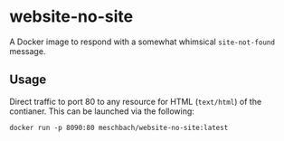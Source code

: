 # website-no-site

A Docker image to respond with a somewhat whimsical `site-not-found` message.

## Usage

Direct traffic to port 80 to any resource for HTML (`text/html`) of the contianer.  This can be launched via the
following:

```shell
docker run -p 8090:80 meschbach/website-no-site:latest
```
